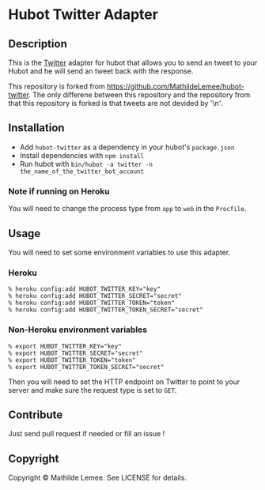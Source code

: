 # Hubot Twitter Adapter

## Description

This is the [Twitter](http://twitter.com) adapter for hubot that allows you to
send an tweet to your Hubot and he will send an tweet back with the response.

This repository is forked from https://github.com/MathildeLemee/hubot-twitter.
The only differene between this repository and the repository from that this repository is forked 
is that tweets are not devided by '\n'.

## Installation

* Add `hubot-twitter` as a dependency in your hubot's `package.json`
* Install dependencies with `npm install`
* Run hubot with `bin/hubot -a twitter -n the_name_of_the_twitter_bot_account`

### Note if running on Heroku

You will need to change the process type from `app` to `web` in the `Procfile`.

## Usage

You will need to set some environment variables to use this adapter.

### Heroku

    % heroku config:add HUBOT_TWITTER_KEY="key"
    % heroku config:add HUBOT_TWITTER_SECRET="secret"
    % heroku config:add HUBOT_TWITTER_TOKEN="token"
    % heroku config:add HUBOT_TWITTER_TOKEN_SECRET="secret"

### Non-Heroku environment variables

    % export HUBOT_TWITTER_KEY="key"
    % export HUBOT_TWITTER_SECRET="secret"
    % export HUBOT_TWITTER_TOKEN="token"
    % export HUBOT_TWITTER_TOKEN_SECRET="secret"

Then you will need to set the HTTP endpoint on Twitter to point to your server
and make sure the request type is set to `GET`.

## Contribute

Just send pull request if needed or fill an issue !

## Copyright

Copyright &copy; Mathilde Lemee. See LICENSE for details.

